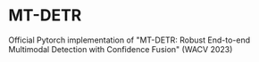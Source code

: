 # MT-DETR
Official Pytorch implementation of "MT-DETR: Robust End-to-end Multimodal Detection with Confidence Fusion" (WACV 2023)

